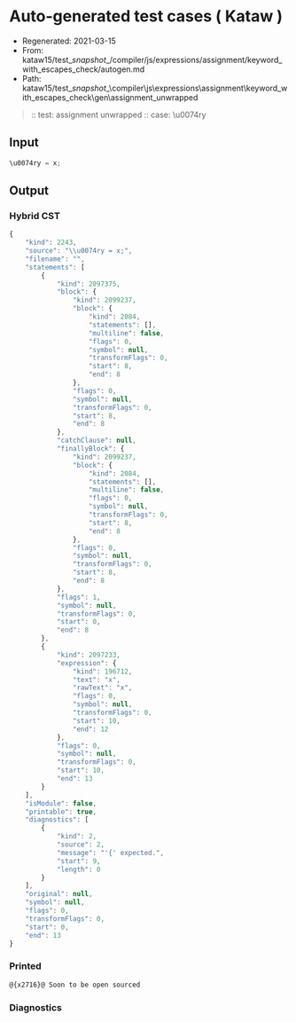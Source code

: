 # Auto-generated test cases ( Kataw )
- Regenerated: 2021-03-15
- From: kataw15/test\__snapshot__/compiler/js/expressions/assignment/keyword_with_escapes_check/autogen.md
- Path: kataw15/test\__snapshot__\compiler\js\expressions\assignment\keyword_with_escapes_check\gen\assignment_unwrapped
> :: test: assignment unwrapped
> :: case: \u0074ry
## Input

`````js
\u0074ry = x;
`````

## Output

### Hybrid CST

```javascript
{
    "kind": 2243,
    "source": "\\u0074ry = x;",
    "filename": "",
    "statements": [
        {
            "kind": 2097375,
            "block": {
                "kind": 2099237,
                "block": {
                    "kind": 2084,
                    "statements": [],
                    "multiline": false,
                    "flags": 0,
                    "symbol": null,
                    "transformFlags": 0,
                    "start": 8,
                    "end": 8
                },
                "flags": 0,
                "symbol": null,
                "transformFlags": 0,
                "start": 8,
                "end": 8
            },
            "catchClause": null,
            "finallyBlock": {
                "kind": 2099237,
                "block": {
                    "kind": 2084,
                    "statements": [],
                    "multiline": false,
                    "flags": 0,
                    "symbol": null,
                    "transformFlags": 0,
                    "start": 8,
                    "end": 8
                },
                "flags": 0,
                "symbol": null,
                "transformFlags": 0,
                "start": 8,
                "end": 8
            },
            "flags": 1,
            "symbol": null,
            "transformFlags": 0,
            "start": 0,
            "end": 8
        },
        {
            "kind": 2097233,
            "expression": {
                "kind": 196712,
                "text": "x",
                "rawText": "x",
                "flags": 0,
                "symbol": null,
                "transformFlags": 0,
                "start": 10,
                "end": 12
            },
            "flags": 0,
            "symbol": null,
            "transformFlags": 0,
            "start": 10,
            "end": 13
        }
    ],
    "isModule": false,
    "printable": true,
    "diagnostics": [
        {
            "kind": 2,
            "source": 2,
            "message": "'{' expected.",
            "start": 9,
            "length": 0
        }
    ],
    "original": null,
    "symbol": null,
    "flags": 0,
    "transformFlags": 0,
    "start": 0,
    "end": 13
}
```

### Printed

```javascript
@{x2716}@ Soon to be open sourced
```

### Diagnostics

```javascript

```

